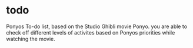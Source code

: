 # todo
Ponyos To-do list, based on the Studio Ghibli movie Ponyo. you are able to check off different levels of activites based on Ponyos priorities while watching the movie. 
